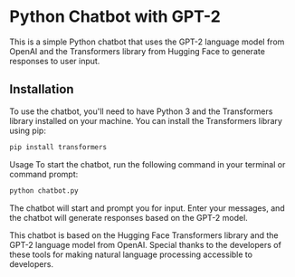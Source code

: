 # Python Chatbot with GPT-2

This is a simple Python chatbot that uses the GPT-2 language model from OpenAI and the Transformers library from Hugging Face to generate responses to user input.

## Installation

To use the chatbot, you'll need to have Python 3 and the Transformers library installed on your machine. You can install the Transformers library using pip:

```bash
pip install transformers
```

Usage
To start the chatbot, run the following command in your terminal or command prompt:

```bash
python chatbot.py
```
The chatbot will start and prompt you for input. Enter your messages, and the chatbot will generate responses based on the GPT-2 model.


This chatbot is based on the Hugging Face Transformers library and the GPT-2 language model from OpenAI. Special thanks to the developers of these tools for making natural language processing accessible to developers.
